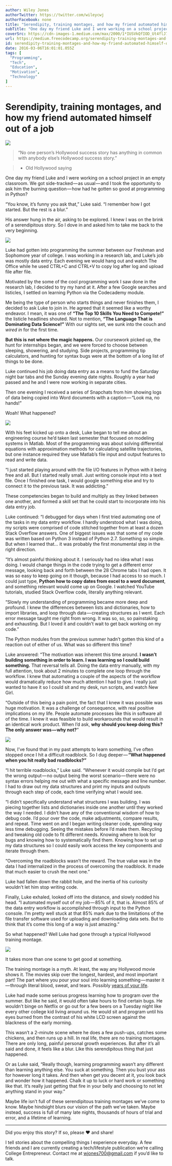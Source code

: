 ```yaml
---
author: Wiley Jones
authorTwitter: https://twitter.com/wileycwj
authorFacebook: none
title: "Serendipity, training montages, and how my friend automated himself out of a job"
subTitle: "One day my friend Luke and I were working on a school project in an empty classroom. We got side-tracked — as usual — and I took the oppo..."
coverSrc: https://cdn-images-1.medium.com/max/2000/1*IUSVkQfIOD_Ut4flJ7FDww.jpeg
url: https://medium.freecodecamp.org/serendipity-training-montages-and-how-my-friend-automated-himself-out-of-a-job-eb62315f1b4d
id: serendipity-training-montages-and-how-my-friend-automated-himself-out-of-a-job-eb62315f1b4d
date: 2016-03-06T16:01:01.055Z
tags: [
  "Programming",
  "Tech",
  "Education",
  "Motivation",
  "Technology"
]
---
```

# Serendipity, training montages, and how my friend automated himself out of a job







![](https://cdn-images-1.medium.com/max/2000/1*IUSVkQfIOD_Ut4flJ7FDww.jpeg)







> “No one person’s Hollywood success story has anything in common with anybody else’s Hollywood success story.”

> - Old Hollywood saying

One day my friend Luke and I were working on a school project in an empty classroom. We got side-tracked — as usual — and I took the opportunity to ask him the burning question — how had he gotten so good at programming in Python?

“You know, it’s funny you ask that,” Luke said. “I remember how I got started. But the rest is a blur.”

His answer hung in the air, asking to be explored. I knew I was on the brink of a serendipitous story. So I dove in and asked him to take me back to the very beginning.



![](https://cdn-images-1.medium.com/max/1600/1*7IHCB0tQwxQ9Y_UkKDl6xw.jpeg)



Luke had gotten into programming the summer between our Freshman and Sophomore year of college. I was working in a research lab, and Luke’s job was mostly data entry. Each evening we would hang out and watch The Office while he used CTRL+C and CTRL+V to copy log after log and upload file after file.

Motivated by the some of the cool programming work I saw done in the research lab, I decided to try my hand at it. After a few Google searches and listicles, I settled on learning Python via the Codecademy module.

Me being the type of person who starts things and never finishes them, I decided to ask Luke to join in. He agreed that it seemed like a worthy endeavor. I mean, it was one of **“The Top 10 Skills You Need to Compete!”** the listicle headlines shouted. Not to mention, **“The Language That is Dominating Data Science!”** With our sights set, we sunk into the couch and _wired in_ for the first time.

**But this is not where the magic happens.** Our coursework picked up, the hunt for internships began, and we were forced to choose between sleeping, showering, and studying. Side projects, programming tip calculators, and hunting for syntax bugs were at the bottom of a long list of things to be done.

Luke continued his job doing data entry as a means to fund the Saturday night bar tabs and the Sunday evening date nights. Roughly a year had passed and he and I were now working in separate cities.

Then one evening I received a series of Snapchats from him showing logs of data being copied into Word documents with a caption — “Look ma, no hands!”

Woah! What happened?



![](https://cdn-images-1.medium.com/max/1600/1*S7q8AK1jY9p-PY_BT7V07A.jpeg)



With his feet kicked up onto a desk, Luke began to tell me about an engineering course he’d taken last semester that focused on modeling systems in Matlab. Most of the programming was about solving differential equations with approximation methods for calculating satellite trajectories, but one instance required they use Matlab’s file input and output features to read and write data.

“I just started playing around with the file I/O features in Python with it being free and all. But I started really small. Just writing console input into a text file. Once I finished one task, I would google something else and try to connect it to the previous task. It was addicting.”

These competencies began to build and multiply as they linked between one another, and formed a skill set that he could start to incorporate into his data entry job.

Luke continued: “I debugged for days when I first tried automating one of the tasks in my data entry workflow. I hardly understood what I was doing, my scripts were comprised of code stitched together from at least a dozen Stack Overflow answers. One of biggest issues was that some of my code was written based on Python 3 instead of Python 2.7\. Something so simple. But when I learned that… it was probably the first monumental step in the right direction.

“It’s almost painful thinking about it. I seriously had no idea what I was doing. I would change things in the code trying to get a different error message, looking back and forth between the 28 Chrome tabs I had open. It was so easy to keep going on it though, because I had access to so much. I could just type, **Python how to copy dates from excel to a word document**, and something relevant would come up on Google. I watched YouTube tutorials, studied Stack Overflow code, literally anything relevant.  

“Slowly my understanding of programming became more deep and profound. I knew the differences between lists and dictionaries, how to import libraries, and loop through data — creating structures as I went. Each error message taught me right from wrong. It was so, so, so painstaking and exhausting. But I loved it and couldn’t wait to get back working on my code.”

The Python modules from the previous summer hadn’t gotten this kind of a reaction out of either of us. What was so different this time?

Luke answered: “The motivation was inherent this time around. **I wasn’t building something in order to learn. I was learning so I could build something.** That reversal tells all. Doing the data entry manually, with my full attention, took about 2 minutes to complete one loop through the workflow. I knew that automating a couple of the aspects of the workflow would dramatically reduce how much attention I had to give. I really just wanted to have it so I could sit and my desk, run scripts, and watch New Girl.

“Outside of this being a pain point, the fact that I knew it was possible was huge motivation. It was a challenge of consequence, with real positive implications on my life. People automate processes like this in software all of the time. I knew it was feasible to build workarounds that would result in an identical work product. When I’d ask, **why should you keep doing this? The only answer was — why not?**”



![](https://cdn-images-1.medium.com/max/1600/1*ECD60Jk0ifZvHP9D6V6uxA.jpeg)



Now, I’ve found that in my past attempts to learn something, I’ve often stopped once I hit a difficult roadblock. So I dug deeper — **“What happened when you hit really bad roadblocks?”**

“I hit terrible roadblocks,” Luke said. “Whenever it would compile but I’d get the wrong output — no output being the worst scenario — there were no syntax errors helping me out with what a specific message and line number. I had to draw out my data structures and print my inputs and outputs through each step of code, each time verifying what I would see.

“I didn’t specifically understand what structures I was building. I was piecing together lists and dictionaries inside one another until they worked the way I needed. I didn’t have any of the conventional wisdom of how to debug code. I’d pour over the code, make adjustments, compare results, and repeat. Time went on and I began writing cleaner code, spending way less time debugging. Seeing the mistakes before I’d make them. Recycling and tweaking old code to fit different needs. Knowing where to look for bugs and knowing how to systematically find them. Knowing how to set up my data structures so I could easily work access the key components and iterate through them.

“Overcoming the roadblocks wasn’t the reward. The true value was in the data I had internalized in the process of overcoming the roadblock. It made that much easier to crush the next one.”

Luke had fallen down the rabbit hole, and the inertia of his curiosity wouldn’t let him stop writing code.

Finally, Luke exhaled, looked off into the distance, and slowly nodded his head. “I automated myself out of my job — 85% of it, that is. Almost 85% of the data entry workflow is accomplished through input to the Python console. I’m pretty well stuck at that 85% mark due to the limitations of the file transfer software used for uploading and downloading data sets. But to think that it’s come this long of a way is just amazing.”

So what happened? Well Luke had gone through a typical Hollywood training montage.



![](https://cdn-images-1.medium.com/max/1600/0*c7EQOOlJ8XqdyE3X.jpg)

It takes more than one scene to get good at something.



The training montage is a myth. At least, the way any Hollywood movie shows it. The movies skip over the longest, hardest, and most important part! The part where you pour your soul into learning something — master it — through literal blood, sweat, and tears. Possibly [years of your life](http://www.wisdomgroup.com/blog/10000-hours-of-practice/).

Luke had made some serious progress learning how to program over the summer. But like he said, it would often take hours to find certain bugs. He wouldn’t binge on Netflix or go out for a few beers on a Tuesday night like every other college kid living around us. He would sit and program until his eyes burned from the contrast of his white LCD screen against the blackness of the early morning.

This wasn’t a 2-minute scene where he does a few push-ups, catches some chickens, and then runs up a hill. In real life, there are no training montages. There are only long, painful personal growth experiences. But after it’s all said and done, it feels like a blur. Like this serendipitous thing that just happened.

Or as Luke said, “Really though, learning programming wasn’t any different than learning anything else. You suck at something. Then you bust your ass for however long it takes. And then when get you decent at it, you look back and wonder how it happened. Chalk it up to luck or hard work or something like that. It’s really just getting that fire in your belly and choosing to not let anything stand in your way.”

Maybe life isn’t full of these serendipitous training montages we’ve come to know. Maybe hindsight blurs our vision of the path we’ve taken. Maybe instead, success is full of many late nights, thousands of hours of trial and error, and a lifetime of learning.











* * *







Did you enjoy this story? If so, please ❤ and share!

I tell stories about the compelling things I experience everyday. A few friends and I are currently creating a tech/lifestyle publication we’re calling College Entrepreneur. Contact me at wjones700@gmail.com if you’d like to talk.








